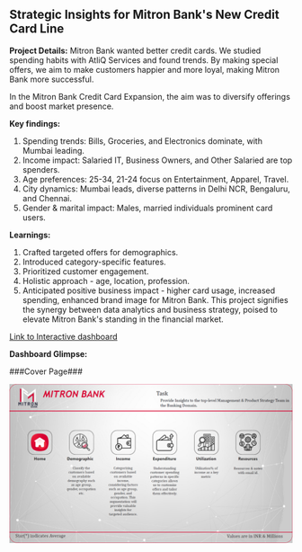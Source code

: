 ## Strategic Insights for Mitron Bank's New Credit Card Line

**Project Details:**
Mitron Bank wanted better credit cards. We studied spending habits with AtliQ Services and found trends. By making special offers, we aim to make customers happier and more loyal, making Mitron Bank more successful.

In the Mitron Bank Credit Card Expansion, the aim was to diversify offerings and boost market presence.

**Key findings:**
1. Spending trends: Bills, Groceries, and Electronics dominate, with Mumbai leading.
2. Income impact: Salaried IT, Business Owners, and Other Salaried are top spenders.
3. Age preferences: 25-34, 21-24 focus on Entertainment, Apparel, Travel.
4. City dynamics: Mumbai leads, diverse patterns in Delhi NCR, Bengaluru, and Chennai.
5. Gender & marital impact: Males, married individuals prominent card users.

**Learnings:**
1. Crafted targeted offers for demographics.
2. Introduced category-specific features.
3. Prioritized customer engagement.
4. Holistic approach - age, location, profession.
5. Anticipated positive business impact - higher card usage, increased spending, enhanced brand image for Mitron Bank. This project signifies the synergy between data analytics and business strategy, poised to elevate Mitron Bank's standing in the financial market.


[Link to Interactive dashboard](https://app.powerbi.com/view?r=eyJrIjoiM2Y5MTcwM2QtODQ2Ny00M2I5LWE5YjktMTJmMzJiOTlmOWRhIiwidCI6IjFmY2ZjOWZhLWFmODYtNDRhMC1hOTRiLTEwYjIwMzMyNWMwOCJ9)



**Dashboard Glimpse:**

###Cover Page###

![sc](https://github.com/Pranav-S-Bhoge/Mitron-Bank/blob/main/Cover%20page.png)
